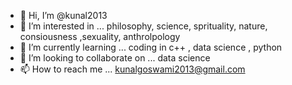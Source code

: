 - 👋 Hi, I’m @kunal2013
- 👀 I’m interested in ... philosophy, science, sprituality, nature, consiousness ,sexuality, anthrolpology
- 🌱 I’m currently learning ... coding in c++ , data science , python
- 💞️ I’m looking to collaborate on ... data science
- 📫 How to reach me ... kunalgoswami2013@gmail.com

<!---
kunal2013/kunal2013 is a ✨ special ✨ repository because its `README.md` (this file) appears on your GitHub profile.
You can click the Preview link to take a look at your changes.
--->
